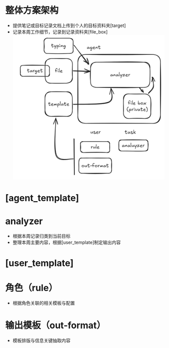 # 整体方案架构
- 提供笔记或目标记录文档上传到个人的目标资料夹[target]
- 记录本周工作细节，记录到记录资料夹[file_box]
![alt text](image.png)

# [agent_template]
# analyzer
- 根据本周记录归类到当前目标
- 整理本周主要内容，根据[user_template]制定输出内容

# [user_template] 
# 角色（rule）
- 根据角色关联的相关模板与配置

# 输出模板（out-format）
- 模板排版与信息关键抽取内容